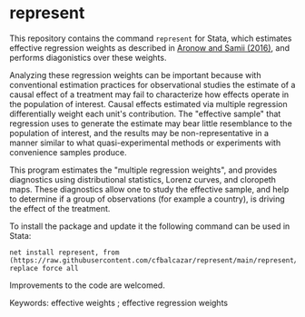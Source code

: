 # represent

This repository contains the command ```represent``` for Stata, which estimates effective regression weights as described in [Aronow and Samii (2016)](https://onlinelibrary.wiley.com/doi/abs/10.1111/ajps.12185), and performs diagonistics over these weights. 

Analyzing these regression weights can be important because with conventional estimation practices for observational studies the estimate of a causal effect of a treatment may fail to characterize how effects operate in the population of interest. Causal effects estimated via multiple regression differentially weight each unit's contribution. The "effective sample" that regression uses to generate the estimate may bear little resemblance to the population of interest, and the results may be non-representative in a manner similar to what quasi-experimental methods or experiments with convenience samples produce. 

This program estimates the "multiple regression weights", and provides diagnostics using distributional statistics, Lorenz curves, and cloropeth maps. These diagnostics allow one to study the effective sample, and help to determine if a group of observations (for example a country), is driving the effect of the treatment. 

To install the package and update it the following command can be used in Stata:
```
net install represent, from (https://raw.githubusercontent.com/cfbalcazar/represent/main/represent/) replace force all
```

Improvements to the code are welcomed.

Keywords: effective weights ; effective regression weights

